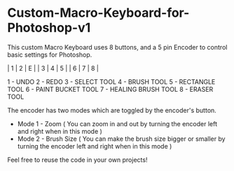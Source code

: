 # Custom-Macro-Keyboard-for-Photoshop-v1

This custom Macro Keyboard uses 8 buttons, and a 5 pin Encoder to control basic settings for Photoshop.

| 1 | 2 | E |
| 3 | 4 | 5 |
| 6 | 7 | 8 |


1 - UNDO
2 - REDO
3 - SELECT TOOL
4 - BRUSH TOOL
5 - RECTANGLE TOOL
6 - PAINT BUCKET TOOL
7 - HEALING BRUSH TOOL
8 - ERASER TOOL

The encoder has two modes which are toggled by the encoder's button.
  - Mode 1 - Zoom ( You can zoom in and out by turning the encoder left and right when in this mode )
  - Mode 2 - Brush Size ( You can make the brush size bigger or smaller by turning the encoder left and right when in this mode )

Feel free to reuse the code in your own projects!
